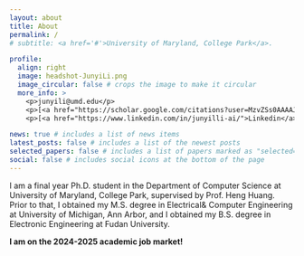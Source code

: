 ```yaml
---
layout: about
title: About
permalink: /
# subtitle: <a href='#'>University of Maryland, College Park</a>.

profile:
  align: right
  image: headshot-JunyiLi.png
  image_circular: false # crops the image to make it circular
  more_info: >
    <p>junyili@umd.edu</p>
    <p>[<a href="https://scholar.google.com/citations?user=MzvZSs0AAAAJ&hl=en">Google Scholar</a>]</p>
    <p>[<a href="https://www.linkedin.com/in/junyilli-ai/">Linkedin</a>]</p>

news: true # includes a list of news items
latest_posts: false # includes a list of the newest posts
selected_papers: false # includes a list of papers marked as "selected={true}"
social: false # includes social icons at the bottom of the page
---
```


I am a final year Ph.D. student in the Department of Computer Science at University of Maryland, College Park, supervised by Prof. Heng Huang. Prior to that, I obtained my M.S. degree in Electrical& Computer Engineering at University of Michigan, Ann Arbor, and I obtained my B.S. degree in Electronic Engineering at Fudan University.


**I am on the 2024-2025 academic job market!**

